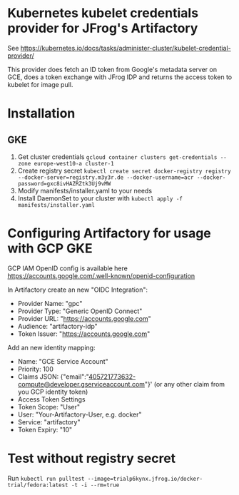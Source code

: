 # Kubernetes kubelet credentials provider for JFrog's Artifactory

See https://kubernetes.io/docs/tasks/administer-cluster/kubelet-credential-provider/

This provider does fetch an ID token from Google's metadata server on GCE, does a token exchange with JFrog IDP and returns the access token to kubelet for image pull.

# Installation

## GKE

1. Get cluster credentials `gcloud container clusters get-credentials --zone europe-west10-a cluster-1`
2. Create registry secret `kubectl create secret docker-registry registry --docker-server=registry.m3y3r.de --docker-username=acr --docker-password=gxc8ivHAZRZtk3Uj9vMW`
3. Modify manifests/installer.yaml to your needs
4. Install DaemonSet to your cluster with `kubectl apply -f manifests/installer.yaml`

# Configuring Artifactory for usage with GCP GKE

GCP IAM OpenID config is available here https://accounts.google.com/.well-known/openid-configuration

In Artifactory create an new "OIDC Integration":
- Provider Name: "gpc"
- Provider Type: "Generic OpenID Connect"
- Provider URL:  "https://accounts.google.com"
- Audience:      "artifactory-idp"
- Token Issuer:  "https://accounts.google.com"

Add an new identity mapping:

- Name:          "GCE Service Account"
- Priority:      100
- Claims JSON:   {"email":"405721773632-compute@developer.gserviceaccount.com"}'
(or any other claim from you GCP identity token)
- Access Token Settings
- Token Scope:   "User"
- User:          "Your-Artifactory-User, e.g. docker"
- Service:       "artifactory"
- Token Expiry:  "10"

# Test without registry secret

Run `kubectl run pulltest --image=trialp6kynx.jfrog.io/docker-trial/fedora:latest -t -i --rm=true`
